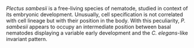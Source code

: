 [//]: # (Created by ./bin/manage_files.pl from ./species/Plectus_sambesii/Plectus_sambesii.about.html on Thu Jun 11 13:45:18 2020)
_Plectus sambesii_ is a free-living species of nematode, studied in context of its embryonic development. Unusually, cell specification is not correlated with cell lineage but with their position in the body. With this peculiarity, _P. sambesii_ appears to occupy an intermediate position between basal nematodes displaying a variable early development and the _C. elegans_-like invariant pattern.
